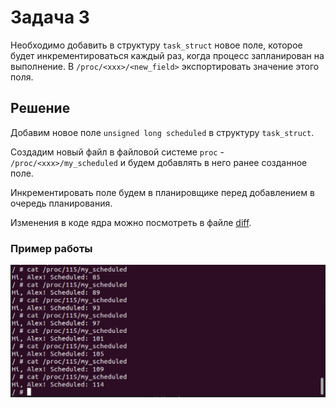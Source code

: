 # Задача 3

Необходимо добавить в структуру `task_struct` новое поле, которое будет инкрементироваться каждый раз, когда процесс запланирован на выполнение. В `/proc/<xxx>/<new_field>` экспортировать значение этого поля.

## Решение

Добавим новое поле `unsigned long scheduled` в структуру `task_struct`. 

Создадим новый файл в файловой системе `proc` - `/proc/<xxx>/my_scheduled` и будем добавлять в него ранее созданное поле.

Инкрементировать поле будем в планировщике перед добавлением в очередь планирования.

Изменения в коде ядра можно посмотреть в файле [diff](./diff.diff).

### Пример работы

![](img/example.png)
